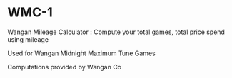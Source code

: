 # WMC-1
Wangan Mileage Calculator : Compute your total games, total price spend using mileage

Used for Wangan Midnight Maximum Tune Games

Computations provided by Wangan Co

